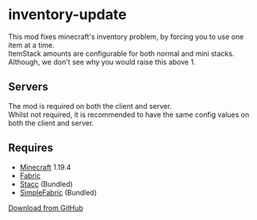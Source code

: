 # inventory-update  
This mod fixes minecraft's inventory problem, by forcing you to use one item at a time.  
ItemStack amounts are configurable for both normal and mini stacks.  
Although, we don't see why you would raise this above 1.  

## Servers  
The mod is required on both the client and server.  
Whilst not required, it is recommended to have the same config values on both the client and server.  

## Requires  
- [Minecraft](https://minecraft.net) 1.19.4  
- [Fabric](https://fabricmc.net)
- [Stacc](https://github.com/Devan-Kerman/Stacc) (Bundled)  
- [SimpleFabric](https://github.com/MCLegoMan/SimpleFabric) (Bundled)  

[Download from GitHub](https://github.com/MCLegoMan/inventory-update/releases/latest)  

